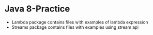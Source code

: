 # Java 8-Practice

- Lambda package contains files with examples of lambda expression
- Streams package contains files with examples using stream api
